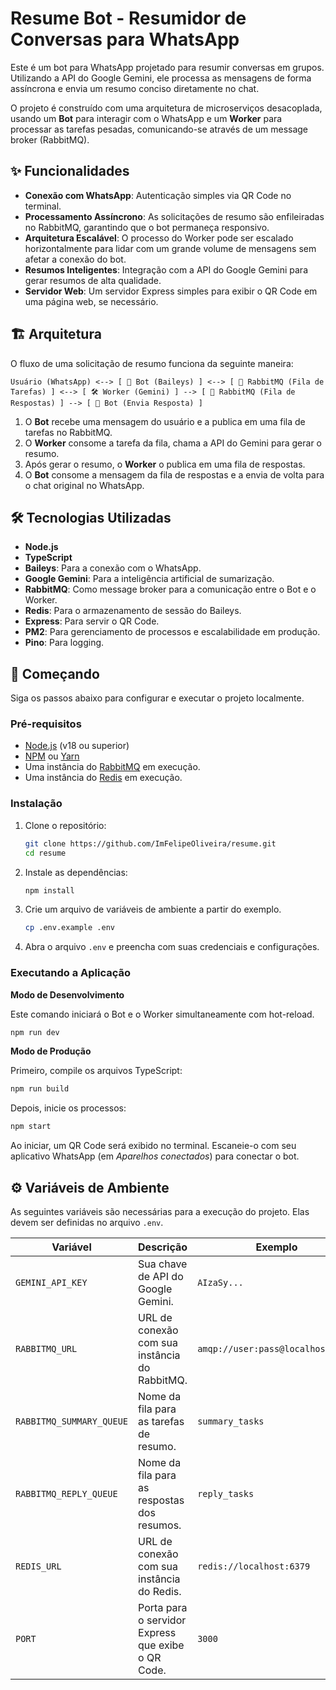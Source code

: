 # Resume Bot - Resumidor de Conversas para WhatsApp

Este é um bot para WhatsApp projetado para resumir conversas em grupos. Utilizando a API do Google Gemini, ele processa as mensagens de forma assíncrona e envia um resumo conciso diretamente no chat.

O projeto é construído com uma arquitetura de microserviços desacoplada, usando um **Bot** para interagir com o WhatsApp e um **Worker** para processar as tarefas pesadas, comunicando-se através de um message broker (RabbitMQ).

## ✨ Funcionalidades

- **Conexão com WhatsApp**: Autenticação simples via QR Code no terminal.
- **Processamento Assíncrono**: As solicitações de resumo são enfileiradas no RabbitMQ, garantindo que o bot permaneça responsivo.
- **Arquitetura Escalável**: O processo do Worker pode ser escalado horizontalmente para lidar com um grande volume de mensagens sem afetar a conexão do bot.
- **Resumos Inteligentes**: Integração com a API do Google Gemini para gerar resumos de alta qualidade.
- **Servidor Web**: Um servidor Express simples para exibir o QR Code em uma página web, se necessário.

## 🏗️ Arquitetura

O fluxo de uma solicitação de resumo funciona da seguinte maneira:

```
Usuário (WhatsApp) <--> [ 🤖 Bot (Baileys) ] <--> [ 📨 RabbitMQ (Fila de Tarefas) ] <--> [ 🛠️ Worker (Gemini) ] --> [ 📨 RabbitMQ (Fila de Respostas) ] --> [ 🤖 Bot (Envia Resposta) ]
```

1.  O **Bot** recebe uma mensagem do usuário e a publica em uma fila de tarefas no RabbitMQ.
2.  O **Worker** consome a tarefa da fila, chama a API do Gemini para gerar o resumo.
3.  Após gerar o resumo, o **Worker** o publica em uma fila de respostas.
4.  O **Bot** consome a mensagem da fila de respostas e a envia de volta para o chat original no WhatsApp.

## 🛠️ Tecnologias Utilizadas

- **Node.js**
- **TypeScript**
- **Baileys**: Para a conexão com o WhatsApp.
- **Google Gemini**: Para a inteligência artificial de sumarização.
- **RabbitMQ**: Como message broker para a comunicação entre o Bot e o Worker.
- **Redis**: Para o armazenamento de sessão do Baileys.
- **Express**: Para servir o QR Code.
- **PM2**: Para gerenciamento de processos e escalabilidade em produção.
- **Pino**: Para logging.

## 🚀 Começando

Siga os passos abaixo para configurar e executar o projeto localmente.

### Pré-requisitos

- [Node.js](https://nodejs.org/) (v18 ou superior)
- [NPM](https://www.npmjs.com/) ou [Yarn](https://yarnpkg.com/)
- Uma instância do [RabbitMQ](https://www.rabbitmq.com/download.html) em execução.
- Uma instância do [Redis](https://redis.io/docs/getting-started/) em execução.

### Instalação

1.  Clone o repositório:
    ```bash
    git clone https://github.com/ImFelipeOliveira/resume.git
    cd resume
    ```

2.  Instale as dependências:
    ```bash
    npm install
    ```

3.  Crie um arquivo de variáveis de ambiente a partir do exemplo.
    ```bash
    cp .env.example .env
    ```

4.  Abra o arquivo `.env` e preencha com suas credenciais e configurações.

### Executando a Aplicação

**Modo de Desenvolvimento**

Este comando iniciará o Bot e o Worker simultaneamente com hot-reload.

```bash
npm run dev
```

**Modo de Produção**

Primeiro, compile os arquivos TypeScript:

```bash
npm run build
```

Depois, inicie os processos:

```bash
npm start
```

Ao iniciar, um QR Code será exibido no terminal. Escaneie-o com seu aplicativo WhatsApp (em *Aparelhos conectados*) para conectar o bot.

## ⚙️ Variáveis de Ambiente

As seguintes variáveis são necessárias para a execução do projeto. Elas devem ser definidas no arquivo `.env`.

| Variável                  | Descrição                                                          | Exemplo                          |
| ------------------------- | ------------------------------------------------------------------ | -------------------------------- |
| `GEMINI_API_KEY`          | Sua chave de API do Google Gemini.                                 | `AIzaSy...`                      |
| `RABBITMQ_URL`            | URL de conexão com sua instância do RabbitMQ.                      | `amqp://user:pass@localhost:5672`|
| `RABBITMQ_SUMMARY_QUEUE`  | Nome da fila para as tarefas de resumo.                            | `summary_tasks`                  |
| `RABBITMQ_REPLY_QUEUE`    | Nome da fila para as respostas dos resumos.                        | `reply_tasks`                    |
| `REDIS_URL`               | URL de conexão com sua instância do Redis.                         | `redis://localhost:6379`         |
| `PORT`                    | Porta para o servidor Express que exibe o QR Code.                 | `3000`                           |